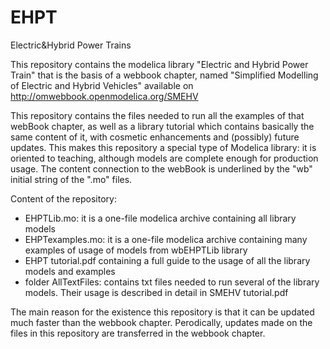 # EHPT
Electric&amp;Hybrid Power Trains

This repository contains the modelica library "Electric and Hybrid Power Train" that is the basis of a webbook chapter, named "Simplified Modelling of Electric and Hybrid Vehicles" available on 
http://omwebbook.openmodelica.org/SMEHV

This repository contains  the files needed to run all the examples of that webBook chapter, as well as a library tutorial which contains basically the same content of it, with cosmetic enhancements and (possibly) future updates. 
This makes this repository a special type of Modelica library: it is oriented to teaching, although models are complete enough for production usage. The content connection to the webBook is underlined by the "wb" initial string of the ".mo" files.

Content of the repository:
- EHPTLib.mo: it is a one-file modelica archive containing all library models
- EHPTexamples.mo: it is a one-file modelica archive containing many examples of usage of models from wbEHPTLib library
- EHPT tutorial.pdf containing a full guide to the usage of all the library models and examples 
- folder AllTextFiles: contains txt files needed to run several of the library models. Their usage is described in detail in SMEHV tutorial.pdf

The main reason for the existence  this repository is that it can be updated much faster than the webbook chapter. 
Perodically, updates made on the files in this repository are transferred in the webbook chapter.
